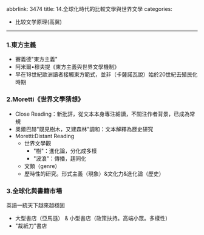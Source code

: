 abbrlink: 3474
title: 14.全球化時代的比較文學與世界文學
categories:
  - 比较文学原理(高冀)
---
### 1.東方主義

- 賽義德"東方主義"
- 阿米爾•穆夫提《東方主義與世界文學機制》
- 早在18世紀歐洲讀者接觸東方範式，並非（卡薩諾瓦說）始於20世紀去殖民化時期

### 2.Moretti《世界文學猜想》

- Close Reading：新批評，從文本本身專注細讀，不關注作者背景，已成為常規
- 奧爾巴赫"既見樹木，又建森林"調和：文本解釋為歷史研究
- Moretti:Distant Reading
	- 世界文學觀
		- "樹"：進化論，分化成多樣
		- "波浪"：傳播，趨同化
	- 文類（genre）
	- 歷時性的研究。形式主義（現象）&文化力&進化論（歷史）

### 3.全球化與書籍市場

英語一統天下越來越穩固

- 大型書店（亞馬遜） & 小型書店（政策扶持。高端小眾。多樣性）
- "裁紙刀"書店